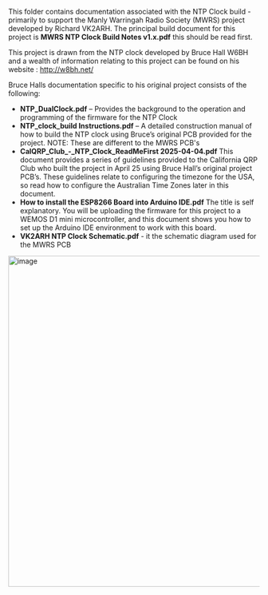 This folder contains documentation associated with the NTP Clock build - primarily to support the Manly Warringah Radio Society (MWRS) project developed by Richard VK2ARH. The principal build document for this project is **MWRS NTP Clock Build Notes v1.x.pdf** this should be read first.

This project is drawn from the NTP clock developed by Bruce Hall W6BH and a wealth of information relating to this project can be found on his website : http://w8bh.net/

Bruce Halls documentation specific to his original project consists of the following:
-  **NTP_DualClock.pdf** – Provides the background to the operation and programming of the firmware for the NTP Clock
-  **NTP_clock_build Instructions.pdf** – A detailed construction manual of how to build the NTP clock using Bruce’s original PCB provided for the project. NOTE: These are different to the MWRS PCB's
-  **CalQRP_Club_-_NTP_Clock_ReadMeFirst 2025-04-04.pdf** This document provides a series of guidelines provided to the California QRP Club who built the project in April 25 using Bruce Hall’s original project PCB’s. These guidelines relate to configuring the timezone for the USA, so read how to configure the Australian Time Zones later in this document.
-  **How to install the ESP8266 Board into Arduino IDE.pdf** The title is self explanatory. You will be uploading the firmware for this project to a WEMOS D1 mini microcontroller, and this document shows you how to set up the Arduino IDE environment to work with this board.
-  **VK2ARH NTP Clock Schematic.pdf** - it the schematic diagram used for the MWRS PCB

<img width="1062" height="663" alt="image" src="https://github.com/user-attachments/assets/bef09894-5b69-46a3-b74c-ee0a86f944e1" />
